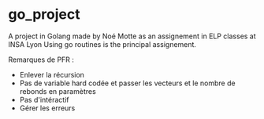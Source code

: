 # go_project
A project in Golang made by Noé Motte as an assignement in ELP classes at INSA Lyon
Using go routines is the principal assignement.


Remarques de PFR :
- Enlever la récursion
- Pas de variable hard codée et passer les vecteurs et le nombre de rebonds en paramètres
- Pas d'intéractif
- Gérer les erreurs
